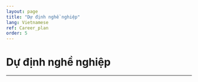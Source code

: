 ```yaml
---
layout: page
title: "Dự định nghề nghiệp"
lang: Vietnamese
ref: Career_plan
order: 5
---
```

# Dự định nghề nghiệp
---

